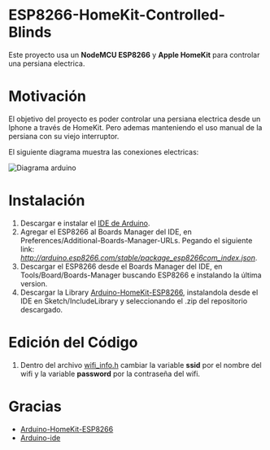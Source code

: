 # ESP8266-HomeKit-Controlled-Blinds

Este proyecto usa un **NodeMCU ESP8266** y **Apple HomeKit** para controlar una persiana electrica.

# Motivación
El objetivo del proyecto es poder controlar una persiana electrica desde un Iphone a través de HomeKit. Pero ademas manteniendo el uso manual de la persiana con su viejo interruptor.

El siguiente diagrama muestra las conexiones electricas:

![Diagrama arduino](https://github.com/PradaJoaquin/ESP8266-HomeKit-Controlled-Blinds/assets/36085103/d3c16e67-620a-412f-8215-a3811f8034fc)

# Instalación
1. Descargar e instalar el [IDE de Arduino](https://www.arduino.cc/en/software).
2. Agregar el ESP8266 al Boards Manager del IDE, en Preferences/Additional-Boards-Manager-URLs. Pegando el siguiente link: *http://arduino.esp8266.com/stable/package_esp8266com_index.json*.
3. Descargar el ESP8266 desde el Boards Manager del IDE, en Tools/Board/Boards-Manager buscando ESP8266 e instalando la última version.
4. Descargar la Library [Arduino-HomeKit-ESP8266](https://github.com/Mixiaoxiao/Arduino-HomeKit-ESP8266), instalandola desde el IDE en Sketch/IncludeLibrary y seleccionando el .zip del repositorio descargado.

# Edición del Código
1. Dentro del archivo [wifi_info.h](https://github.com/PradaJoaquin/ESP8266-HomeKit-Controlled-Blinds/blob/main/automatic_blinds/wifi_info.h) cambiar la variable **ssid** por el nombre del wifi y la variable **password** por la contraseña del wifi.

# Gracias
- [Arduino-HomeKit-ESP8266](https://github.com/Mixiaoxiao/Arduino-HomeKit-ESP8266)
- [Arduino-ide](https://github.com/arduino/arduino-ide)
